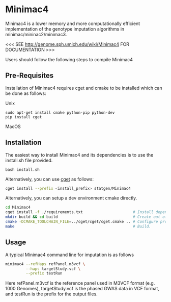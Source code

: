 # Minimac4

Minimac4 is a lower memory and more computationally efficient
implementation of the genotype imputation algorithms in 
minimac/mininac2/minimac3.

<<< SEE http://genome.sph.umich.edu/wiki/Minimac4 FOR DOCUMENTATION >>>

Users should follow the following steps to compile Minimac4 

## Pre-Requisites

Installation of Minimac4 requires cget and cmake to be installed which can be done as follows:

Unix
```
sudo apt-get install cmake python-pip python-dev
pip install cget
```
MacOS


## Installation
The easiest way to install Minimac4 and its dependencies is to use the install.sh file provided.

```bash install.sh```

Alternatively, you can use [cget](http://cget.readthedocs.io/en/latest/src/intro.html#installing-cget) as follows:
```bash
cget install --prefix <install_prefix> statgen/Minimac4
```

Alternatively, you can setup a dev environment cmake directly.
```bash
cd Minimac4
cget install -f ./requirements.txt                      # Install dependencies locally.
mkdir build && cd build                                 # Create out of source build directory.
cmake -DCMAKE_TOOLCHAIN_FILE=../cget/cget/cget.cmake .. # Configure project with dependency paths.
make                                                    # Build.
```



## Usage
A typical Minimac4 command line for imputation is as follows
```bash
minimac4 --refHaps refPanel.m3vcf \
         --haps targetStudy.vcf \
         --prefix testRun
```
Here refPanel.m3vcf is the reference panel used in M3VCF format (e.g. 1000 Genomes), 
targetStudy.vcf is the phased GWAS data in VCF format, 
and testRun is the prefix for the output files.
